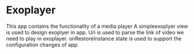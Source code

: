 # Exoplayer
This app contains the functionality of a media player
A simpleexoplyer view is used to design exoplyer in app.
Uri is used to parse the link of video we need to play in exoplayer.
onRestoreInstance state is used to support the configuration changes of app.
